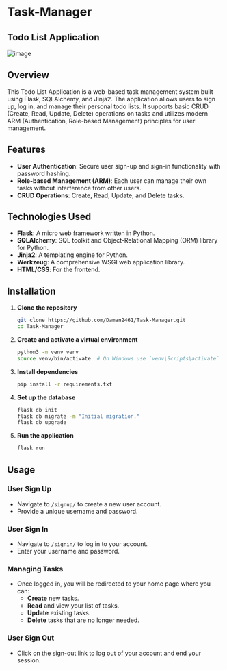 # Task-Manager
## Todo List Application
![image](https://github.com/Daman2461/Task-Manager/assets/142651012/28bfc74c-6a59-443b-b5ba-3f85a90a834c)

## Overview
This Todo List Application is a web-based task management system built using Flask, SQLAlchemy, and Jinja2. The application allows users to sign up, log in, and manage their personal todo lists. It supports basic CRUD (Create, Read, Update, Delete) operations on tasks and utilizes modern ARM (Authentication, Role-based Management) principles for user management.

## Features
- **User Authentication**: Secure user sign-up and sign-in functionality with password hashing.
- **Role-based Management (ARM)**: Each user can manage their own tasks without interference from other users.
- **CRUD Operations**: Create, Read, Update, and Delete tasks.

## Technologies Used
- **Flask**: A micro web framework written in Python.
- **SQLAlchemy**: SQL toolkit and Object-Relational Mapping (ORM) library for Python.
- **Jinja2**: A templating engine for Python.
- **Werkzeug**: A comprehensive WSGI web application library.
- **HTML/CSS**: For the frontend.

## Installation

1. **Clone the repository**
    ```bash
    git clone https://github.com/Daman2461/Task-Manager.git
    cd Task-Manager
    ```

2. **Create and activate a virtual environment**
    ```bash
    python3 -m venv venv
    source venv/bin/activate  # On Windows use `venv\Scripts\activate`
    ```

3. **Install dependencies**
    ```bash
    pip install -r requirements.txt
    ```

4. **Set up the database**
    ```bash
    flask db init
    flask db migrate -m "Initial migration."
    flask db upgrade
    ```

5. **Run the application**
    ```bash
    flask run
    ```

## Usage

### User Sign Up
- Navigate to `/signup/` to create a new user account.
- Provide a unique username and password.

### User Sign In
- Navigate to `/signin/` to log in to your account.
- Enter your username and password.

### Managing Tasks
- Once logged in, you will be redirected to your home page where you can:
  - **Create** new tasks.
  - **Read** and view your list of tasks.
  - **Update** existing tasks.
  - **Delete** tasks that are no longer needed.

### User Sign Out
- Click on the sign-out link to log out of your account and end your session.



